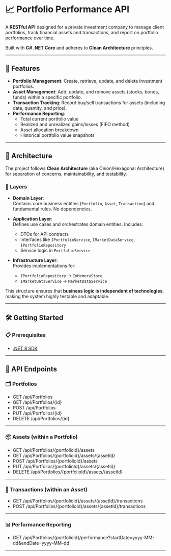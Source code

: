 # 📈 Portfolio Performance API

A **RESTful API** designed for a private investment company to manage client portfolios, track financial assets and transactions, and report on portfolio performance over time.

Built with **C# .NET Core** and adheres to **Clean Architecture** principles.

---

## 🚀 Features

- **Portfolio Management**: Create, retrieve, update, and delete investment portfolios.
- **Asset Management**: Add, update, and remove assets (stocks, bonds, funds) within a specific portfolio.
- **Transaction Tracking**: Record buy/sell transactions for assets (including date, quantity, and price).
- **Performance Reporting**:
  - Total current portfolio value
  - Realized and unrealized gains/losses (FIFO method)
  - Asset allocation breakdown
  - Historical portfolio value snapshots

---

## 🧱 Architecture

The project follows **Clean Architecture** (aka Onion/Hexagonal Architecture) for separation of concerns, maintainability, and testability.

### 📂 Layers

- **Domain Layer**:  
  Contains core business entities (`Portfolio`, `Asset`, `Transaction`) and fundamental rules. No dependencies.

- **Application Layer**:  
  Defines use cases and orchestrates domain entities. Includes:
  - DTOs for API contracts
  - Interfaces like `IPortfolioService`, `IMarketDataService`, `IPortfolioRepository`
  - Service logic in `PortfolioService`

- **Infrastructure Layer**:  
  Provides implementations for:
  - `IPortfolioRepository` → `InMemoryStore`
  - `IMarketDataService` → `MarketDataService`

This structure ensures that **business logic is independent of technologies**, making the system highly testable and adaptable.

---

## 🛠 Getting Started

### 📋 Prerequisites

- [.NET 8 SDK](https://dotnet.microsoft.com/en-us/download/dotnet/8.0)

---

## 📡 API Endpoints

### 🗂️ Portfolios

- GET /api/Portfolios
- GET /api/Portfolios/{id}
- POST /api/Portfolios
- PUT /api/Portfolios/{id}
- DELETE /api/Portfolios/{id}

---

### 📦 Assets (within a Portfolio)

- GET /api/Portfolios/{portfolioId}/assets
- GET /api/Portfolios/{portfolioId}/assets/{assetId}
- POST /api/Portfolios/{portfolioId}/assets
- PUT /api/Portfolios/{portfolioId}/assets/{assetId}
- DELETE /api/Portfolios/{portfolioId}/assets/{assetId}

---

### 💸 Transactions (within an Asset)

- GET /api/Portfolios/{portfolioId}/assets/{assetId}/transactions
- POST /api/Portfolios/{portfolioId}/assets/{assetId}/transactions

---

### 📊 Performance Reporting

- GET /api/Portfolios/{portfolioId}/performance?startDate=yyyy-MM-dd&endDate=yyyy-MM-dd

---
